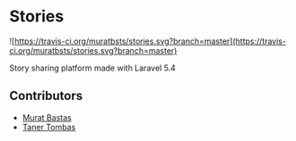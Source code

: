 # Stories

![https://travis-ci.org/muratbsts/stories.svg?branch=master](https://travis-ci.org/muratbsts/stories.svg?branch=master)

Story sharing platform made with Laravel 5.4

## Contributors

- [Murat Bastas](https://github.com/muratbsts)
- [Taner Tombas](https://github.com/tanertombas)
